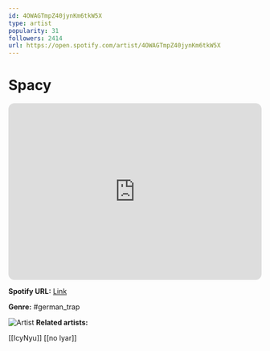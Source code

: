 ```yaml
---
id: 4OWAGTmpZ40jynKm6tkW5X
type: artist
popularity: 31
followers: 2414
url: https://open.spotify.com/artist/4OWAGTmpZ40jynKm6tkW5X
---
```

# Spacy

<iframe style="border-radius:12px" src="https://open.spotify.com/embed/artist/4OWAGTmpZ40jynKm6tkW5X" width="100%" height="352" frameBorder="0" allowfullscreen="" allow="autoplay; clipboard-write; encrypted-media; fullscreen; picture-in-picture" loading="lazy"></iframe>

**Spotify URL:** [Link](https://open.spotify.com/artist/4OWAGTmpZ40jynKm6tkW5X)

**Genre:**  #german_trap

![Artist](https://i.scdn.co/image/ab6761610000e5eb36848599d332fa497286445c)
**Related artists:**

[[IcyNyu]]
[[no lyar]]
